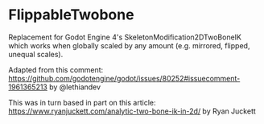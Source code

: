 # FlippableTwobone
Replacement for Godot Engine 4's SkeletonModification2DTwoBoneIK which works when globally scaled by any amount (e.g. mirrored, flipped, unequal scales).

Adapted from this comment: https://github.com/godotengine/godot/issues/80252#issuecomment-1961365213 by @lethiandev

This was in turn based in part on this article: https://www.ryanjuckett.com/analytic-two-bone-ik-in-2d/ by Ryan Juckett

